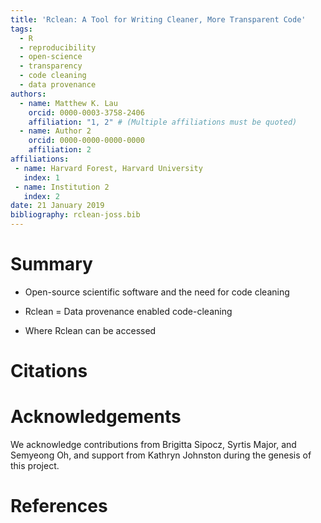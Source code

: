 ```yaml
---
title: 'Rclean: A Tool for Writing Cleaner, More Transparent Code'
tags:
  - R
  - reproducibility
  - open-science
  - transparency
  - code cleaning
  - data provenance
authors:
  - name: Matthew K. Lau
    orcid: 0000-0003-3758-2406
    affiliation: "1, 2" # (Multiple affiliations must be quoted)
  - name: Author 2
    orcid: 0000-0000-0000-0000
    affiliation: 2
affiliations:
 - name: Harvard Forest, Harvard University
   index: 1
 - name: Institution 2
   index: 2
date: 21 January 2019
bibliography: rclean-joss.bib
---
```


<!-- JOSS welcomes submissions from broadly diverse research areas. For -->
<!-- this reason, we request that authors include in the paper some -->
<!-- sentences that would explain the software functionality and domain of -->
<!-- use to a non-specialist reader. Your submission should probably be -->
<!-- somewhere between 250-1000 words. -->

<!-- In addition, your paper should include: -->

<!-- - A list of the authors of the software and their affiliations -->
<!-- - A summary describing the high-level functionality and purpose of the software for a diverse, non-specialist audience -->
<!-- - A clear statement of need that illustrates the purpose of the software -->
<!-- - A list of key references including a link to the software archive -->
<!-- - Mentions (if applicable) of any ongoing research projects using the software or recent scholarly publications enabled by it -->

<!-- As this short list shows, JOSS papers are only permitted to contain a -->
<!-- limited set of metadata (see header below), Statement of Need, -->
<!-- Summary, and Reference sections. You can see an example accepted paper -->
<!-- here. Given this paper format, a "full length" paper is not permitted, -->
<!-- e.g., software documentation such as API (Application Programming -->
<!-- Interface) functionality should not be in the paper and instead should -->
<!-- be outlined in the software documentation. -->

<!-- *Important*: You paper will be reviewed by one or more reviewers in -->
<!-- a public GitHub issue. Take a look at the `review criteria -->
<!-- <review_criteria.html>`_ to better understand how your submission will -->
<!-- be reviewed. -->


<!-- Submitting your paper -->

<!-- Submission then is as simple as: -->
<!-- Filling in the short submission form -->
<!-- Waiting for reviewers to be assigned over in the JOSS reviews -->
<!-- repository: https://github.com/openjournals/joss-reviews -->

<!-- Submission requirements -->

<!-- - The software should be open source as per the OSI definition -->
<!-- - The software should have an obvious research application -->
<!-- - You should be a major contributor to the software you are submitting -->
<!-- - The software should be a significant contribution to the available -->
<!--   open source software that either enables some new research -->
<!--   challenges to be addressed or makes addressing research challenges -->
<!--   significantly better (e.g., faster, easier, simpler) -->
<!-- - The software should be feature complete (no half-baked solutions) -->
<!--   and designed for maintainable extension (not one-off -->
<!--   modifications). Minor ‘utility’ packages, including ‘thin’ API -->
<!--   clients, are not acceptable. -->

<!-- In addition, the software associated with your submission must: -->

<!-- - Be stored in a repository that can be cloned without registration -->
<!-- - Be stored in a repository that is browsable online without -->
<!--   registration -->
<!-- - Have an issue tracker that is readable without registration -->
<!-- - Permit individuals to create issues/file tickets against your -->
<!--   repository -->

<!-- JOSS publishes articles about research software. This definition -->
<!-- includes software that: solves complex modeling problems in a -->
<!-- scientific context (physics, mathematics, biology, medicine, social -->
<!-- science, neuroscience, engineering); supports the functioning of -->
<!-- research instruments or the execution of research experiments; -->
<!-- extracts knowledge from large data sets; offers a mathematical -->
<!-- library, or similar. -->

<!-- Authorship -->

<!-- Purely financial (such as being named on an award) and organizational -->
<!-- (such as general supervision of a research group) contributions are -->
<!-- not considered sufficient for co-authorship of JOSS submissions, but -->
<!-- active project direction and other forms of non-code contributions -->
<!-- are. The authors themselves assume responsibility for deciding who -->
<!-- should be credited with co-authorship, and co-authors must always -->
<!-- agree to be listed. In addition, co-authors agree to be accountable -->
<!-- for all aspects of the work. -->

<!-- Submissions using proprietary languages/dev environments -->

<!-- We strongly prefer software that doesn't rely upon proprietary (paid -->
<!-- for) development environments/programming languages. However, provided -->
<!-- your submission meets our submission requirements (including having a -->
<!-- valid open source license) then we will consider your submission for -->
<!-- review. Should your submission be accepted for review, we may ask you, -->
<!-- the submitting author, to help us find reviewers who already have the -->
<!-- required development environment installed. -->

<!-- The review process -->

<!-- After submission: -->

<!-- - One or more JOSS reviewers are assigned and the review is carried -->
<!--   out in the reviews repository -->
<!-- - Authors respond to reviewer-raised issues (if any are raised) on the -->
<!--   submitted repository's issue tracker. -->
<!-- - Reviewer contributions, like any other contributions, should be -->
<!--   acknowledged in the repository -->
<!-- - Upon successful completion of the review, deposit a copy of your -->
<!--   (updated) repository with a data-archiving service such as Zenodo or -->
<!--   figshare, issue a DOI for the archive, and update the review issue -->
<!--   thread with your DOI -->
<!-- - After assignment of a DOI, your paper metadata is deposited in -->
<!-- CrossRef and listed on the JOSS website And that's it -->
<!-- - If you want to learn more about what the review process looks like -->
<!--   in detail, take a look at the reviewer guidelines. -->

# Summary

- Open-source scientific software and the need for code cleaning

<!-- The forces on stars, galaxies, and dark matter under external gravitational -->
<!-- fields lead to the dynamical evolution of structures in the universe. The orbits -->
<!-- of these bodies are therefore key to understanding the formation, history, and -->
<!-- future state of galaxies. The field of "galactic dynamics," which aims to model -->
<!-- the gravitating components of galaxies to study their structure and evolution, -->
<!-- is now well-established, commonly taught, and frequently used in astronomy. -->
<!-- Aside from toy problems and demonstrations, the majority of problems require -->
<!-- efficient numerical tools, many of which require the same base code (e.g., for -->
<!-- performing numerical orbit integration). -->



- Rclean = Data provenance enabled code-cleaning

<!-- ``Gala`` is an Astropy-affiliated Python package for galactic dynamics. Python -->
<!-- enables wrapping low-level languages (e.g., C) for speed without losing -->
<!-- flexibility or ease-of-use in the user-interface. The API for ``Gala`` was -->
<!-- designed to provide a class-based and user-friendly interface to fast (C or -->
<!-- Cython-optimized) implementations of common operations such as gravitational -->
<!-- potential and force evaluation, orbit integration, dynamical transformations, -->
<!-- and chaos indicators for nonlinear dynamics. ``Gala`` also relies heavily on and -->
<!-- interfaces well with the implementations of physical units and astronomical -->
<!-- coordinate systems in the ``Astropy`` package [@astropy] (``astropy.units`` and -->
<!-- ``astropy.coordinates``). -->

- Where Rclean can be accessed


<!-- ``Gala`` was designed to be used by both astronomical researchers and -->
<!-- by students in courses on gravitational dynamics or astronomy. It has -->
<!-- already been used in a number of scientific publications -->
<!-- [@Pearson:2017] and has also been used in graduate courses on Galactic -->
<!-- dynamics to, e.g., provide interactive visualizations of textbook -->
<!-- material [@Binney:2008]. The combination of speed, design, and support -->
<!-- for Astropy functionality in ``Gala`` will enable exciting scientific -->
<!-- explorations of forthcoming data releases from the *Gaia* mission -->
<!-- [@gaia] by students and experts alike. The source code for ``Gala`` -->
<!-- has been archived to Zenodo with the linked DOI: [@zenodo] -->

<!-- # Mathematics -->

<!-- Single dollars ($) are required for inline mathematics e.g. $f(x) = e^{\pi/x}$ -->

<!-- Double dollars make self-standing equations: -->

<!-- $$\Theta(x) = \left\{\begin{array}{l} -->
<!-- 0\textrm{ if } x < 0\cr -->
<!-- 1\textrm{ else} -->
<!-- \end{array}\right.$$ -->


# Citations


<!-- # Figures -->

<!-- Figures can be included like this: ![Example figure.](figure.png) -->

# Acknowledgements

We acknowledge contributions from Brigitta Sipocz, Syrtis Major, and Semyeong
Oh, and support from Kathryn Johnston during the genesis of this project.


# References

<!-- Example paper.bib file: -->

<!-- @article{Pearson:2017, -->
<!--   	Adsnote = {Provided by the SAO/NASA Astrophysics Data System}, -->
<!--   	Adsurl = {http://adsabs.harvard.edu/abs/2017arXiv170304627P}, -->
<!--   	Archiveprefix = {arXiv}, -->
<!--   	Author = {{Pearson}, S. and {Price-Whelan}, A.~M. and {Johnston}, K.~V.}, -->
<!--   	Eprint = {1703.04627}, -->
<!--   	Journal = {ArXiv e-prints}, -->
<!--   	Keywords = {Astrophysics - Astrophysics of Galaxies}, -->
<!--   	Month = mar, -->
<!--   	Title = {{Gaps in Globular Cluster Streams: Pal 5 and the Galactic Bar}}, -->
<!--   	Year = 2017 -->
<!-- } -->

<!-- @book{Binney:2008, -->
<!--   	Adsnote = {Provided by the SAO/NASA Astrophysics Data System}, -->
<!--   	Adsurl = {http://adsabs.harvard.edu/abs/2008gady.book.....B}, -->
<!--   	Author = {{Binney}, J. and {Tremaine}, S.}, -->
<!--   	Booktitle = {Galactic Dynamics: Second Edition, by James Binney and Scott Tremaine.~ISBN 978-0-691-13026-2 (HB).~Published by Princeton University Press, Princeton, NJ USA, 2008.}, -->
<!--   	Publisher = {Princeton University Press}, -->
<!--   	Title = {{Galactic Dynamics: Second Edition}}, -->
<!--   	Year = 2008 -->
<!-- } -->

<!-- @article{zenodo, -->
<!--   	Abstractnote = {Gala is a Python package for Galactic astronomy and gravitational dynamics. The bulk of the package centers around implementations of gravitational potentials, numerical integration, and nonlinear dynamics.}, -->
<!--   	Author = {Adrian Price-Whelan and Brigitta Sipocz and Syrtis Major and Semyeong Oh}, -->
<!--   	Date-Modified = {2017-08-13 14:14:18 +0000}, -->
<!--   	Doi = {10.5281/zenodo.833339}, -->
<!--   	Month = {Jul}, -->
<!--   	Publisher = {Zenodo}, -->
<!--   	Title = {adrn/gala: v0.2.1}, -->
<!--   	Year = {2017}, -->
<!--   	Bdsk-Url-1 = {http://dx.doi.org/10.5281/zenodo.833339} -->
<!-- } -->

<!-- @article{gaia, -->
<!--     author = {{Gaia Collaboration}}, -->
<!--     title = "{The Gaia mission}", -->
<!--     journal = {\aap}, -->
<!--     archivePrefix = "arXiv", -->
<!--     eprint = {1609.04153}, -->
<!--     primaryClass = "astro-ph.IM", -->
<!--     keywords = {space vehicles: instruments, Galaxy: structure, astrometry, parallaxes, proper motions, telescopes}, -->
<!--     year = 2016, -->
<!--     month = nov, -->
<!--     volume = 595, -->
<!--     doi = {10.1051/0004-6361/201629272}, -->
<!--     adsurl = {http://adsabs.harvard.edu/abs/2016A%26A...595A...1G}, -->
<!-- } -->

<!-- @article{astropy, -->
<!--     author = {{Astropy Collaboration}}, -->
<!--     title = "{Astropy: A community Python package for astronomy}", -->
<!--     journal = {\aap}, -->
<!--     archivePrefix = "arXiv", -->
<!--     eprint = {1307.6212}, -->
<!--     primaryClass = "astro-ph.IM", -->
<!--     keywords = {methods: data analysis, methods: miscellaneous, virtual observatory tools}, -->
<!--     year = 2013, -->
<!--     month = oct, -->
<!--     volume = 558, -->
<!--     doi = {10.1051/0004-6361/201322068}, -->
<!--     adsurl = {http://adsabs.harvard.edu/abs/2013A%26A...558A..33A} -->
<!-- } -->
